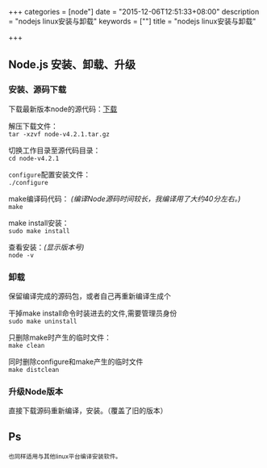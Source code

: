 +++
categories = [node"]
date = "2015-12-06T12:51:33+08:00"
description = "nodejs linux安装与卸载"
keywords = [""]
title = "nodejs linux安装与卸载"

+++

## Node.js 安装、卸载、升级

### 安装、源码下载

下载最新版本node的源代码：[下载](https://nodejs.org/en/download/)  

解压下载文件：  
`tar -xzvf node-v4.2.1.tar.gz`  

切换工作目录至源代码目录：  
`cd node-v4.2.1`  

`configure`配置安装文件：  
`./configure`  

make编译码代码：  *(编译Node源码时间较长，我编译用了大约40分左右。)*  
`make`   

make install安装：  
`sudo make install`  

查看安装：*(显示版本号)*  
`node -v`

### 卸载 

保留编译完成的源码包，或者自己再重新编译生成个

干掉make install命令时装进去的文件,需要管理员身份  
`sudo make uninstall`   


只删除make时产生的临时文件：  
`make clean`  

同时删除configure和make产生的临时文件  
`make distclean`

### 升级Node版本

直接下载源码重新编译，安装。（覆盖了旧的版本）

## Ps
<small>也同样适用与其他linux平台编译安装软件。</small>